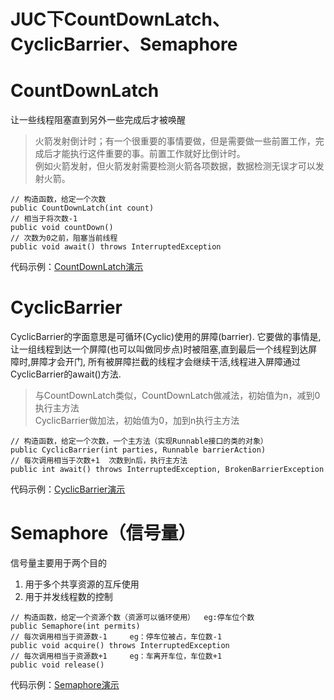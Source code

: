 # JUC下CountDownLatch、CyclicBarrier、Semaphore
# CountDownLatch
让一些线程阻塞直到另外一些完成后才被唤醒
> 火箭发射倒计时；有一个很重要的事情要做，但是需要做一些前置工作，完成后才能执行这件重要的事。前置工作就好比倒计时。        
例如火箭发射，但火箭发射需要检测火箭各项数据，数据检测无误才可以发射火箭。
```
// 构造函数，给定一个次数
public CountDownLatch(int count)
// 相当于将次数-1
public void countDown()
// 次数为0之前，阻塞当前线程
public void await() throws InterruptedException 
```
代码示例：[CountDownLatch演示](https://github.com/Hu-enhui/study-code/blob/master/src/main/java/fun/enhui/interview/CountDownLatchDemo.java)


# CyclicBarrier
CyclicBarrier的字面意思是可循环(Cyclic)使用的屏障(barrier).
它要做的事情是,让一组线程到达一个屏障(也可以叫做同步点)时被阻塞,直到最后一个线程到达屏障时,屏障才会开门,
所有被屏障拦截的线程才会继续干活,线程进入屏障通过CyclicBarrier的await()方法.
> 与CountDownLatch类似，CountDownLatch做减法，初始值为n，减到0执行主方法    
CyclicBarrier做加法，初始值为0，加到n执行主方法
```
// 构造函数，给定一个次数，一个主方法（实现Runnable接口的类的对象）
public CyclicBarrier(int parties, Runnable barrierAction)
// 每次调用相当于次数+1  次数到n后，执行主方法
public int await() throws InterruptedException, BrokenBarrierException
```
代码示例：[CyclicBarrier演示](https://github.com/Hu-enhui/study-code/blob/master/src/main/java/fun/enhui/interview/CyclicBarrierDemo.java)

# Semaphore（信号量）
信号量主要用于两个目的
1. 用于多个共享资源的互斥使用
2. 用于并发线程数的控制
```
// 构造函数，给定一个资源个数（资源可以循环使用）  eg:停车位个数
public Semaphore(int permits) 
// 每次调用相当于资源数-1     eg：停车位被占，车位数-1
public void acquire() throws InterruptedException
// 每次调用相当于资源数+1     eg：车离开车位，车位数+1
public void release()
```
代码示例：[Semaphore演示](https://github.com/Hu-enhui/study-code/blob/master/src/main/java/fun/enhui/interview/SemaphoreDemo.java)
